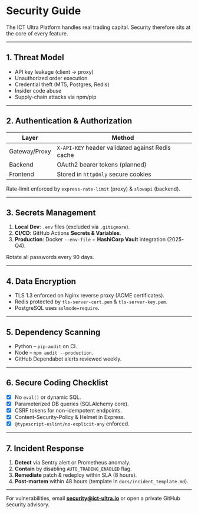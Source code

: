 # Security Guide

The ICT Ultra Platform handles real trading capital. Security therefore sits at the core of every feature.

---

## 1. Threat Model

* API key leakage (client → proxy)  
* Unauthorized order execution  
* Credential theft (MT5, Postgres, Redis)  
* Insider code abuse  
* Supply-chain attacks via npm/pip  

---

## 2. Authentication & Authorization

| Layer | Method |
|-------|--------|
| Gateway/Proxy | `X-API-KEY` header validated against Redis cache |
| Backend | OAuth2 bearer tokens (planned) |
| Frontend | Stored in `httpOnly` secure cookies |

Rate-limit enforced by `express-rate-limit` (proxy) & `slowapi` (backend).

---

## 3. Secrets Management

1. **Local Dev**: `.env` files (excluded via `.gitignore`).
2. **CI/CD**: GitHub Actions **Secrets & Variables**.
3. **Production**: Docker `--env-file` + **HashiCorp Vault** integration (2025-Q4).

Rotate all passwords every 90 days.

---

## 4. Data Encryption

* TLS 1.3 enforced on Nginx reverse proxy (ACME certificates).  
* Redis protected by `tls-server-cert.pem` & `tls-server-key.pem`.  
* PostgreSQL uses `sslmode=require`.

---

## 5. Dependency Scanning

* Python – `pip-audit` on CI.  
* Node – `npm audit --production`.  
* GitHub Dependabot alerts reviewed weekly.

---

## 6. Secure Coding Checklist

- [x] No `eval()` or dynamic SQL.
- [x] Parameterized DB queries (SQLAlchemy core).
- [x] CSRF tokens for non-idempotent endpoints.
- [x] Content-Security-Policy & Helmet in Express.
- [x] `@typescript-eslint/no-explicit-any` enforced.

---

## 7. Incident Response

1. **Detect** via Sentry alert or Prometheus anomaly.  
2. **Contain** by disabling `AUTO_TRADING_ENABLED` flag.  
3. **Remediate** patch & redeploy within SLA (8 hours).  
4. **Post-mortem** within 48 hours (template in `docs/incident_template.md`).

---

For vulnerabilities, email **security@ict-ultra.io** or open a private GitHub security advisory. 